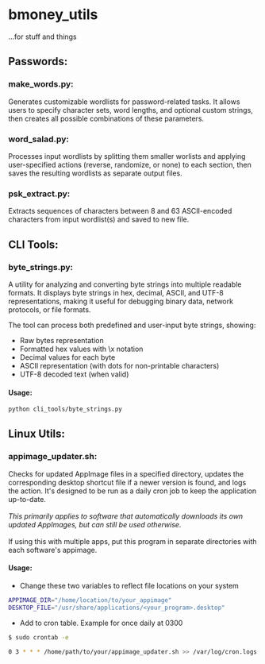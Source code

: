 # bmoney_utils
...for stuff and things
## Passwords:
### make_words.py: 
Generates customizable wordlists for password-related tasks. It allows users to specify character sets, word lengths, and optional custom strings, then creates all possible combinations of these parameters.
### word_salad.py:
Processes input wordlists by splitting them smaller worlists and applying user-specified actions (reverse, randomize, or none) to each section, then saves the resulting wordlists as separate output files.
### psk_extract.py:
Extracts sequences of characters between 8 and 63 ASCII-encoded characters from input wordlist(s) and saved to new file.
## CLI Tools:
### byte_strings.py:
A utility for analyzing and converting byte strings into multiple readable formats. It displays byte strings in hex, decimal, ASCII, and UTF-8 representations, making it useful for debugging binary data, network protocols, or file formats.

The tool can process both predefined and user-input byte strings, showing:
- Raw bytes representation
- Formatted hex values with \x notation
- Decimal values for each byte
- ASCII representation (with dots for non-printable characters)
- UTF-8 decoded text (when valid)

#### Usage:
```bash
python cli_tools/byte_strings.py
```
## Linux Utils:
### appimage_updater.sh: 
Checks for updated AppImage files in a specified directory, updates the corresponding desktop shortcut file if a newer version is found, and logs the action. It's designed to be run as a daily cron job to keep the application up-to-date.<br />   
*This primarily applies to software that automatically downloads its own updated AppImages, but can still be used otherwise.*  
<br />
If using this with multiple apps, put this program in separate directories with each software's appimage.
#### Usage:
- Change these two variables to reflect file locations on your system
```bash
APPIMAGE_DIR="/home/location/to/your_appimage"
DESKTOP_FILE="/usr/share/applications/<your_program>.desktop"
``` 
- Add to cron table. Example for once daily at 0300
```bash
$ sudo crontab -e

0 3 * * * /home/path/to/your/appimage_updater.sh >> /var/log/cron.logs
```
